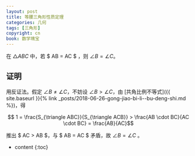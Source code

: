 ```yaml
---
layout: post
title: 等腰三角形性质定理
categories: 几何
tags: [三角形]
copyright: cn
book: 数学瑰宝
---
```


在 $\triangle ABC$ 中，若 $ AB = AC $ ，则 $\angle B = \angle C$。

<!--more-->

## 证明

用反证法。假定 $\angle B \neq \angle C$，不妨设 $\angle B > \angle C$，由 [共角比例不等式]({{ site.baseurl }}{% link _posts/2018-06-26-gong-jiao-bi-li--bu-deng-shi.md %})，得

$$ 1 = \frac{S_{\triangle ABC}}{S_{\triangle ACB}} > \frac{AB \cdot BC}{AC \cdot BC} = \frac{AB}{AC}$$

推出 $ AC > AB $，与 $ AB = AC $ 矛盾，故 $\angle B = \angle C$ 。

* content
{:toc}
